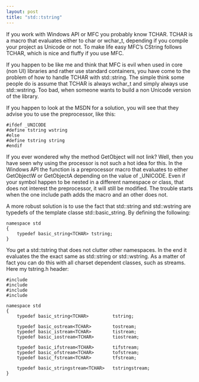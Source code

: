 ```yaml
---
layout: post
title: "std::tstring"
---
```


If you work with Windows API or MFC you probably know TCHAR. TCHAR is a macro that evaluates either to char or wchar_t, depending if you compile your project as Unicode or not. To make life easy MFC’s CString follows TCHAR, which is nice and fluffy if you use MFC.

If you happen to be like me and think that MFC is evil when used in core (non UI) libraries and rather use standard containers, you have come to the problem of how to handle TCHAR with std::string. The simple think some people do is assume that TCHAR is always wchar_t and simply always use std::wstring. Too bad, when someone wants to build a non Unicode version of the library.

If you happen to look at the MSDN for a solution, you will see that they advise you to use the preprocessor, like this:

    #ifdef _UNICODE
    #define tstring wstring
    #else
    #define tstring string
    #endif


If you ever wondered why the method GetObject will not link? Well, then you have seen why using the processor is not such a hot idea for this. In the Windows API the function is a preprocessor macro that evaluates to either GetObjectW or GetObjectA depending on the value of \_UNICODE. Even if your symbol happen to be nested in a different namespace or class, that does not interest the preprocessor, it will still be modified. The trouble starts when the one include path adds the macro and an other does not.

A more robust solution is to use the fact that std::string and std::wstring are typedefs of the template classe std::basic_string. By defining the following:

    namespace std
    {
        typedef basic_string<TCHAR> tstring;
    }


You get a std::tstring that does not clutter other namespaces. In the end it evaluates the the exact same as std::string or std::wstring. As a matter of fact you can do this with all charset dependent classes, such as streams. Here my tstring.h header:

    #include
    #include
    #include
    #include 

    namespace std
    {
        typedef basic_string<TCHAR>         tstring;

        typedef basic_ostream<TCHAR>        tostream;
        typedef basic_istream<TCHAR>        tistream;
        typedef basic_iostream<TCHAR>       tiostream;

        typedef basic_ifstream<TCHAR>       tifstream;
        typedef basic_ofstream<TCHAR>       tofstream;
        typedef basic_fstream<TCHAR>        tfstream;

        typedef basic_stringstream<TCHAR>   tstringstream;
    }
